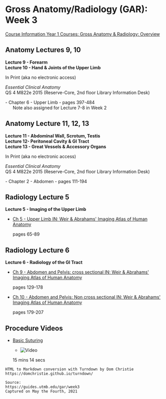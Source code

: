 # Gross Anatomy/Radiology (GAR): Week 3

[Course Information Year 1 Courses: Gross Anatomy & Radiology: Overview](/usmle/gar/course-information.html)

## Anatomy Lectures 9, 10

**Lecture 9 - Forearm**  
**Lecture 10 - Hand & Joints of the Upper Limb**

In Print (aka no electronic access)

_Essential Clinical Anatomy_  
QS 4 M822e 2015 (Reserve-Core, 2nd floor Library Information Desk)

\- Chapter 6 - Upper Limb - pages 397-484   
      Note also assigned for Lecture 7-8 in Week 2

## Anatomy Lecture 11, 12, 13

**Lecture 11 - Abdominal Wall, Scrotum, Testis**  
**Lecture 12- Peritoneal Cavity & GI Tract**  
**Lecture 13 - Great Vessels & Accessory Organs**

In Print (aka no electronic access)

_Essential Clinical Anatomy_  
QS 4 M822e 2015 (Reserve-Core, 2nd floor Library Information Desk)

\- Chapter 2 - Abdomen - pages 111-194

## Radiology Lecture 5

**Lecture 5 - Imaging of the Upper Limb**

*   [Ch 5 - Upper Limb IN: Weir & Abrahams' Imaging Atlas of Human Anatomy](http://libux.utmb.edu/login?url=https://www.clinicalkey.com/#!/content/book/3-s2.0-B9780723438267000058)
    
    pages 65-89
    

## Radiology Lecture 6

**Lecture 6 - Radiology of the GI Tract**

*   [Ch 9 - Abdomen and Pelvis: cross sectional IN: Weir & Abrahams' Imaging Atlas of Human Anatomy](http://libux.utmb.edu/login?url=https://www.clinicalkey.com/#!/content/book/3-s2.0-B9780723438267000095)
    
    pages 129-178
    
*   [Ch 10 - Abdomen and Pelvis: Non cross sectional IN: Weir & Abrahams' Imaging Atlas of Human Anatomy](http://libux.utmb.edu/login?url=https://www.clinicalkey.com/#!/content/book/3-s2.0-B9780723438267000101)
    
    pages 179-207
    

## Procedure Videos

*   [Basic Suturing](http://libux.utmb.edu/login?url=https://accessmedicine.mhmedical.com/MultimediaPlayer.aspx?MultimediaID=17670490)
    
    *   ![Video](//libapps.s3.amazonaws.com/sites/998/icons/11712/PlayButton.png "Video  ")
    
    15 mins 14 secs

```
HTML to Markdown conversion with Turndown by Dom Christie
https://domchristie.github.io/turndown/

Source:
https://guides.utmb.edu/gar/week3
Captured on May the Fourth, 2021
```
